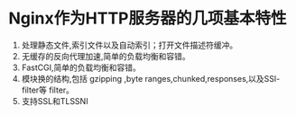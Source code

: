 # Nginx作为HTTP服务器的几项基本特性
1. 处理静态文件,索引文件以及自动索引；打开文件描述符缓冲。
2. 无缓存的反向代理加速,简单的负载均衡和容错。
3. FastCGI,简单的负载均衡和容错。
4. 模块换的结构,包括 gzipping ,byte ranges,chunked,responses,以及SSl-filter等 filter。
5. 支持SSL和TLSSNI